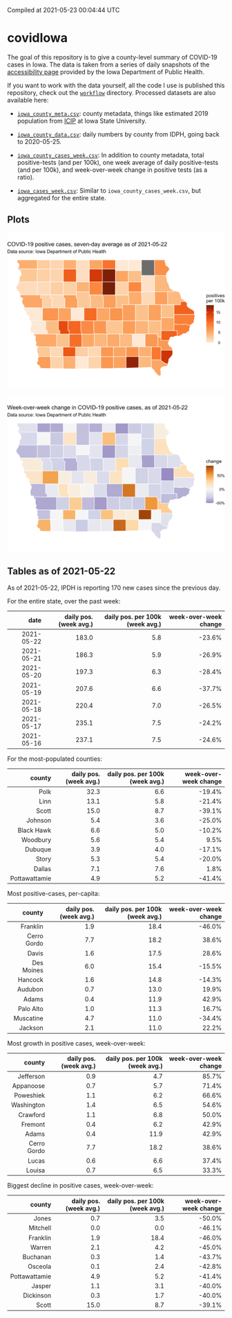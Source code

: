 Compiled at 2021-05-23 00:04:44 UTC

<!-- README.md is generated from README.Rmd. Please edit that file -->

# covidIowa

<!-- badges: start -->

<!-- badges: end -->

The goal of this repository is to give a county-level summary of
COVID-19 cases in Iowa. The data is taken from a series of daily
snapshots of the [accessibility
page](https://coronavirus.iowa.gov/pages/access) provided by the Iowa
Department of Public Health.

If you want to work with the data yourself, all the code I use is
published this repository, check out the [`workflow`](workflow)
directory. Processed datasets are also available here:

  - [`iowa_county_meta.csv`](https://raw.githubusercontent.com/ijlyttle/covidIowa/master/workflow/data/99-publish/iowa_county_meta.csv):
    county metadata, things like estimated 2019 population from
    [ICIP](https://www.icip.iastate.edu/tables/population/counties-estimates)
    at Iowa State University.

  - [`iowa_county_data.csv`](https://raw.githubusercontent.com/ijlyttle/covidIowa/master/workflow/data/99-publish/iowa_county_data.csv):
    daily numbers by county from IDPH, going back to 2020-05-25.

  - [`iowa_county_cases_week.csv`](https://raw.githubusercontent.com/ijlyttle/covidIowa/master/workflow/data/99-publish/iowa_county_data.csv):
    In addition to county metadata, total positive-tests (and per 100k),
    one week average of daily positive-tests (and per 100k), and
    week-over-week change in positive tests (as a ratio).

  - [`iowa_cases_week.csv`](https://raw.githubusercontent.com/ijlyttle/covidIowa/master/workflow/data/99-publish/iowa_cases_week.csv):
    Similar to `iowa_county_cases_week.csv`, but aggregated for the
    entire state.

## Plots

![](workflow/data/99-publish/iowa_cases.png)

![](workflow/data/99-publish/iowa_change.png)

## Tables as of 2021-05-22

As of 2021-05-22, IPDH is reporting 170 new cases since the previous
day.

For the entire state, over the past week:

|       date | daily pos. (week avg.) | daily pos. per 100k (week avg.) | week-over-week change |
| ---------: | ---------------------: | ------------------------------: | --------------------: |
| 2021-05-22 |                  183.0 |                             5.8 |               \-23.6% |
| 2021-05-21 |                  186.3 |                             5.9 |               \-26.9% |
| 2021-05-20 |                  197.3 |                             6.3 |               \-28.4% |
| 2021-05-19 |                  207.6 |                             6.6 |               \-37.7% |
| 2021-05-18 |                  220.4 |                             7.0 |               \-26.5% |
| 2021-05-17 |                  235.1 |                             7.5 |               \-24.2% |
| 2021-05-16 |                  237.1 |                             7.5 |               \-24.6% |

For the most-populated counties:

|        county | daily pos. (week avg.) | daily pos. per 100k (week avg.) | week-over-week change |
| ------------: | ---------------------: | ------------------------------: | --------------------: |
|          Polk |                   32.3 |                             6.6 |               \-19.4% |
|          Linn |                   13.1 |                             5.8 |               \-21.4% |
|         Scott |                   15.0 |                             8.7 |               \-39.1% |
|       Johnson |                    5.4 |                             3.6 |               \-25.0% |
|    Black Hawk |                    6.6 |                             5.0 |               \-10.2% |
|      Woodbury |                    5.6 |                             5.4 |                  9.5% |
|       Dubuque |                    3.9 |                             4.0 |               \-17.1% |
|         Story |                    5.3 |                             5.4 |               \-20.0% |
|        Dallas |                    7.1 |                             7.6 |                  1.8% |
| Pottawattamie |                    4.9 |                             5.2 |               \-41.4% |

Most positive-cases, per-capita:

|      county | daily pos. (week avg.) | daily pos. per 100k (week avg.) | week-over-week change |
| ----------: | ---------------------: | ------------------------------: | --------------------: |
|    Franklin |                    1.9 |                            18.4 |               \-46.0% |
| Cerro Gordo |                    7.7 |                            18.2 |                 38.6% |
|       Davis |                    1.6 |                            17.5 |                 28.6% |
|  Des Moines |                    6.0 |                            15.4 |               \-15.5% |
|     Hancock |                    1.6 |                            14.8 |               \-14.3% |
|     Audubon |                    0.7 |                            13.0 |                 19.9% |
|       Adams |                    0.4 |                            11.9 |                 42.9% |
|   Palo Alto |                    1.0 |                            11.3 |                 16.7% |
|   Muscatine |                    4.7 |                            11.0 |               \-34.4% |
|     Jackson |                    2.1 |                            11.0 |                 22.2% |

Most growth in positive cases, week-over-week:

|      county | daily pos. (week avg.) | daily pos. per 100k (week avg.) | week-over-week change |
| ----------: | ---------------------: | ------------------------------: | --------------------: |
|   Jefferson |                    0.9 |                             4.7 |                 85.7% |
|   Appanoose |                    0.7 |                             5.7 |                 71.4% |
|   Poweshiek |                    1.1 |                             6.2 |                 66.6% |
|  Washington |                    1.4 |                             6.5 |                 54.6% |
|    Crawford |                    1.1 |                             6.8 |                 50.0% |
|     Fremont |                    0.4 |                             6.2 |                 42.9% |
|       Adams |                    0.4 |                            11.9 |                 42.9% |
| Cerro Gordo |                    7.7 |                            18.2 |                 38.6% |
|       Lucas |                    0.6 |                             6.6 |                 37.4% |
|      Louisa |                    0.7 |                             6.5 |                 33.3% |

Biggest decline in positive cases, week-over-week:

|        county | daily pos. (week avg.) | daily pos. per 100k (week avg.) | week-over-week change |
| ------------: | ---------------------: | ------------------------------: | --------------------: |
|         Jones |                    0.7 |                             3.5 |               \-50.0% |
|      Mitchell |                    0.0 |                             0.0 |               \-46.1% |
|      Franklin |                    1.9 |                            18.4 |               \-46.0% |
|        Warren |                    2.1 |                             4.2 |               \-45.0% |
|      Buchanan |                    0.3 |                             1.4 |               \-43.7% |
|       Osceola |                    0.1 |                             2.4 |               \-42.8% |
| Pottawattamie |                    4.9 |                             5.2 |               \-41.4% |
|        Jasper |                    1.1 |                             3.1 |               \-40.0% |
|     Dickinson |                    0.3 |                             1.7 |               \-40.0% |
|         Scott |                   15.0 |                             8.7 |               \-39.1% |
